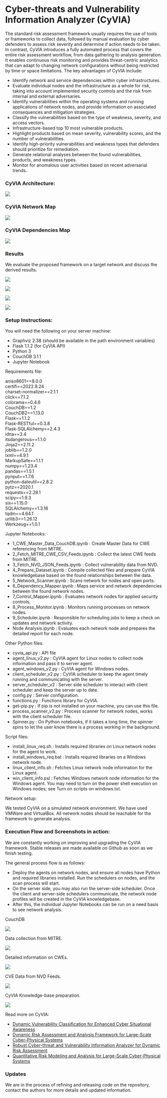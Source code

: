 # Cyber-threats and Vulnerability Information Analyzer (CyVIA)
The standard risk assessment framework usually requires the use of tools or frameworks to collect data, followed by manual evaluation by cyber defenders to assess risk severity and determine if action needs to be taken. In contrast, CyVIA introduces a fully automated process that covers the entire risk assessment workflow, from data gathering to analysis generation. It enables continuous risk monitoring and provides threat-centric analytics that can adapt to changing network configurations without being restricted by time or space limitations. The key advantages of CyVIA include:

* Identify network and service dependencies within cyber infrastructures. 
* Evaluate individual nodes and the infrastructure as a whole for risk, taking into account implemented security controls and the risk from internal and external adversaries.
* Identify vulnerabilities within the operating systems and running applications of network nodes, and provide information on associated consequences and mitigation strategies.
* Classify the vulnerabilities based on the type of weakness, severity, and access vectors.
* Infrastructure-based top 10 most vulnerable products.
* Highlight products based on mean severity, vulnerability scores, and the number of vulnerabilities.
* Identify high-priority vulnerabilities and weakness types that defenders should prioritize for remediation.
* Generate relational analyses between the found vulnerabilities, products, and weakness types.
* Monitor for anomalous user activities based on recent adversarial trends.

### CyVIA Architecture:
<img src="https://github.com/trucyber/Risk-Assessment-Framework/blob/master/images/CyVIA_Full.png"><br>

### CyVIA Network Map
<img src="https://github.com/trucyber/Risk-Assessment-Framework/blob/master/images/network.PNG"><br>

### CyVIA Dependencies Map
<img src="https://github.com/trucyber/Risk-Assessment-Framework/blob/master/images/dependencies.PNG"><br>

### Results
We evaluate the proposed framework on a target network and discuss the derived results.

<img src="https://github.com/callmead/Risk-Assessment-VDB-Extension/blob/master/images/cve_relations.png"><br>

<img src="https://github.com/callmead/Risk-Assessment-VDB-Extension/blob/master/images/cwe-prods.png"><br>

<img src="https://github.com/trucyber/Risk-Assessment-Framework/blob/master/images/CVEs_share_top10.png"><br>

<img src="https://github.com/trucyber/Risk-Assessment-Framework/blob/master/images/CWEs_share_top10.png"><br>

### Setup Instructions:

You will need the following on your server machine:
* Graphviz 2.38 (should be available in the path environment variables)
* Flask 1.1.2 (for CyVIA API)
* Python 3
* CouchDB 3.1.1
* Jupyter Notebook

Requirements file:

aniso8601==8.0.0 <br />
certifi==2022.9.24 <br />
charset-normalizer==2.1.1 <br />
click==7.1.2 <br /> 
colorama==0.4.6 <br />
CouchDB==1.2 <br />
CouchDB2==1.13.0 <br />
Flask==1.1.2 <br />
Flask-RESTful==0.3.8 <br />
Flask-SQLAlchemy==2.4.3 <br />
idna==3.4 <br />
itsdangerous==1.1.0 <br />
Jinja2==2.11.2 <br />
joblib==1.2.0 <br />
lxml==4.9.1 <br />
MarkupSafe==1.1.1 <br />
numpy==1.23.4 <br />
pandas==1.5.1 <br />
pynput==1.7.6 <br />
python-dateutil==2.8.2 <br />
pytz==2020.1 <br />
requests==2.28.1 <br />
scipy==1.9.3 <br />
six==1.15.0 <br />
SQLAlchemy==1.3.18 <br />
tqdm==4.64.1 <br />
urllib3==1.26.12 <br />
Werkzeug==1.0.1 <br />

Jupyter Notebooks:
* 1_CWE_Master_Data_CouchDB.ipynb : Create Master Data for CWE referencing from MITRE.
* 2_Fetch_MITRE_CWE_CSV_Feeds.ipynb : Collect the latest CWE feeds from MITRE. 
* 3_Fetch_NVD_JSON_Feeds.ipynb : Collect vulnerability data from NVD.
* 4_Prepare_Dataset.ipynb : Compile collected files and prepare CyVIA knowledgebase based on the found relationships between the data. 
* 5_Network_Scanner.ipynb : Scans network for nodes and open ports.
* 6_Dependency_Mapper.ipynb : Maps service and network dependencies between the found network nodes.
* 7_Control_Mapper.ipynb : Evaluates network nodes for applied security controls.
* 8_Process_Monitor.ipynb : Monitors running processes on network nodes.
* 9_Scheduler.ipynb : Responsible for scheduling jobs to keep a check on updates and network activity.
* Node Analysis.ipynb : Evaluates each network node and prepares the detailed report for each node. 

Other Python files:
* cyvia_api.py : API file
* agent_linux_v2.py : CyVIA agent for Linux nodes to collect node information and pass it to server agent.
* agent_windows_v2.py : CyVIA agent for Windows nodes.
* client_scheduler_v2.py : CyVIA scheduler to keep the agent timely running and communicating with the server.
* server_scheduler_v2 : Server side scheduler to interact with client scheduler and keep the server up to date.
* config.py : Server configuration.
* functions.py : Functions library for CyVIA.
* get-pip.py : If pip is not installed on your machine, you can use this file.
* process_scanner_v2.py : Process scanner for network nodes, works with the client scheduler file.
* Spinner.py : On Python notebooks, if it takes a long time, the spinner spins to let the user know there is a process working in the background.

Script files:
* install_linux_req.sh : Installs required libraries on Linux network nodes for the agent to work.
* install_windows_req.bat : Installs required libraries on a Windows network node.
* linux_client_info.sh : Fetches Linux network node information for the Linux agent.
* win_client_info.psl : Fetches Windows network node information for the Windows agent. You may need to turn on the power shell execution on Windows nodes; see Turn on scripts on windows.txt.

Network setup:

We tested CyVIA on a simulated network environment. We have used VMWare and VirtualBox. All network nodes should be reachable for the framework to generate analysis.

### Execution Flow and Screenshots in action:
We are constantly working on improving and upgrading the CyVIA framework. Stable releases are made available on Github as soon as we finish testing. 

The general process flow is as follows:
* Deploy the agents on network nodes, and ensure all nodes have Python and required libraries installed. Run the schedulers on nodes, and the scan process will start. 
* On the server side, you may also run the server-side scheduler. Once the client and server-side schedulers communicate, the network node profiles will be created in the CyVIA knowledgebase.
* After this, the individual Jupyter Notebooks can be run on a need basis to see network analysis.


CouchDB

<img src="https://github.com/trucyber/Risk-Assessment-Framework/blob/master/images/CouchDB.PNG"><br>

Data collection from MITRE.

<img src="https://github.com/trucyber/Risk-Assessment-Framework/blob/master/images/CWE_Collection.PNG"><br>

Detailed information on CWEs.

<img src="https://github.com/trucyber/Risk-Assessment-Framework/blob/master/images/CWE_Details.PNG"><br>

CVE Data from NVD Feeds.

<img src="https://github.com/trucyber/Risk-Assessment-Framework/blob/master/images/NVD_Details.PNG"><br>

CyVIA Knowledge-base preparation. 

<img src="https://github.com/trucyber/Risk-Assessment-Framework/blob/master/images/Prepare_dataset.PNG"><br>

<!--- <img src=""><br> ---> 

Read more on CyVIA: 
* [Dynamic Vulnerability Classification for Enhanced Cyber Situational Awareness](https://ieeexplore.ieee.org/abstract/document/10131235) 
* [Dynamic Risk Assessment and Analysis Framework for Large-Scale Cyber-Physical Systems](https://eudl.eu/doi/10.4108/eai.25-1-2022.172997)
* [Robust Cyber-threat and Vulnerability Information Analyzer for Dynamic Risk Assessment](https://ieeexplore.ieee.org/abstract/document/9647584)
* [Quantitative Risk Modeling and Analysis for Large-Scale Cyber-Physical Systems](https://ieeexplore.ieee.org/abstract/document/9209654)

### Updates
We are in the process of refining and releasing code on the repository, contact the authors for more details and updated information.
